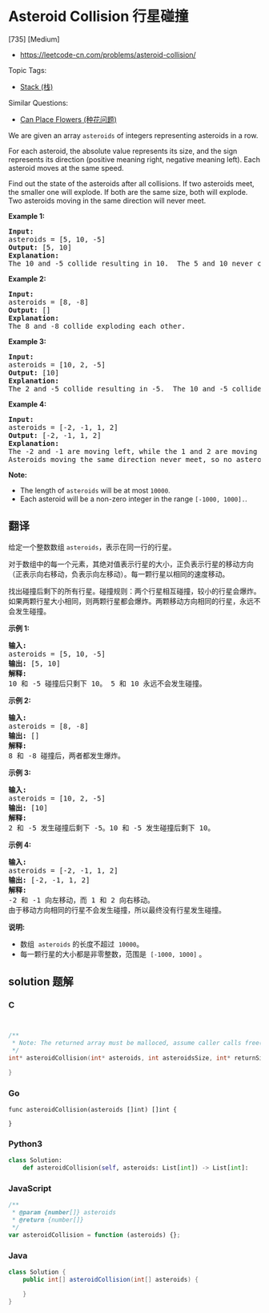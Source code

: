# Asteroid Collision 行星碰撞

[735] [Medium]

- https://leetcode-cn.com/problems/asteroid-collision/

Topic Tags:

- [Stack (栈)](https://leetcode-cn.com/tag/stack/)

Similar Questions:

- [Can Place Flowers (种花问题)](https://leetcode-cn.com/problems/can-place-flowers/)

We are given an array `asteroids` of integers representing asteroids in a row.

For each asteroid, the absolute value represents its size, and the sign represents its direction (positive meaning right, negative meaning left). Each asteroid moves at the same speed.

Find out the state of the asteroids after all collisions. If two asteroids meet, the smaller one will explode. If both are the same size, both will explode. Two asteroids moving in the same direction will never meet.

**Example 1:**

<pre><b>Input:</b> 
asteroids = [5, 10, -5]
<b>Output:</b> [5, 10]
<b>Explanation:</b> 
The 10 and -5 collide resulting in 10.  The 5 and 10 never collide.
</pre>

**Example 2:**

<pre><b>Input:</b> 
asteroids = [8, -8]
<b>Output:</b> []
<b>Explanation:</b> 
The 8 and -8 collide exploding each other.
</pre>

**Example 3:**

<pre><b>Input:</b> 
asteroids = [10, 2, -5]
<b>Output:</b> [10]
<b>Explanation:</b> 
The 2 and -5 collide resulting in -5.  The 10 and -5 collide resulting in 10.
</pre>

**Example 4:**

<pre><b>Input:</b> 
asteroids = [-2, -1, 1, 2]
<b>Output:</b> [-2, -1, 1, 2]
<b>Explanation:</b> 
The -2 and -1 are moving left, while the 1 and 2 are moving right.
Asteroids moving the same direction never meet, so no asteroids will meet each other.
</pre>

**Note:**

- The length of `asteroids` will be at most `10000`.
- Each asteroid will be a non-zero integer in the range `[-1000, 1000].`.

## 翻译

给定一个整数数组 `asteroids`，表示在同一行的行星。

对于数组中的每一个元素，其绝对值表示行星的大小，正负表示行星的移动方向（正表示向右移动，负表示向左移动）。每一颗行星以相同的速度移动。

找出碰撞后剩下的所有行星。碰撞规则：两个行星相互碰撞，较小的行星会爆炸。如果两颗行星大小相同，则两颗行星都会爆炸。两颗移动方向相同的行星，永远不会发生碰撞。

**示例 1:**

<pre><strong>输入:</strong> 
asteroids = [5, 10, -5]
<strong>输出:</strong> [5, 10]
<strong>解释:</strong> 
10 和 -5 碰撞后只剩下 10。 5 和 10 永远不会发生碰撞。
</pre>

**示例 2:**

<pre><strong>输入:</strong> 
asteroids = [8, -8]
<strong>输出:</strong> []
<strong>解释:</strong> 
8 和 -8 碰撞后，两者都发生爆炸。
</pre>

**示例 3:**

<pre><strong>输入:</strong> 
asteroids = [10, 2, -5]
<strong>输出:</strong> [10]
<strong>解释:</strong> 
2 和 -5 发生碰撞后剩下 -5。10 和 -5 发生碰撞后剩下 10。
</pre>

**示例 4:**

<pre><strong>输入:</strong> 
asteroids = [-2, -1, 1, 2]
<strong>输出:</strong> [-2, -1, 1, 2]
<strong>解释:</strong> 
-2 和 -1 向左移动，而 1 和 2 向右移动。
由于移动方向相同的行星不会发生碰撞，所以最终没有行星发生碰撞。
</pre>

**说明:**

- 数组  `asteroids` 的长度不超过  `10000`。
- 每一颗行星的大小都是非零整数，范围是  `[-1000, 1000]` 。

## solution 题解

### C

```c


/**
 * Note: The returned array must be malloced, assume caller calls free().
 */
int* asteroidCollision(int* asteroids, int asteroidsSize, int* returnSize){

}


```

### Go

```golang
func asteroidCollision(asteroids []int) []int {

}
```

### Python3

```python
class Solution:
    def asteroidCollision(self, asteroids: List[int]) -> List[int]:

```

### JavaScript

```javascript
/**
 * @param {number[]} asteroids
 * @return {number[]}
 */
var asteroidCollision = function (asteroids) {};
```

### Java

```java
class Solution {
    public int[] asteroidCollision(int[] asteroids) {

    }
}
```

